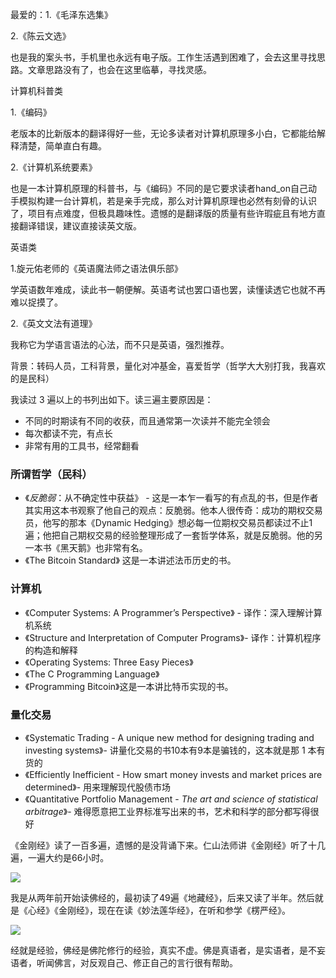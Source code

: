 最爱的：1.《毛泽东选集》

2.《陈云文选》

也是我的案头书，手机里也永远有电子版。工作生活遇到困难了，会去这里寻找思路。文章思路没有了，也会在这里临摹，寻找灵感。

计算机科普类

1.《编码》

老版本的比新版本的翻译得好一些，无论多读者对计算机原理多小白，它都能给解释清楚，简单直白有趣。

2.《计算机系统要素》

也是一本计算机原理的科普书，与《编码》不同的是它要求读者hand_on自己动手模拟构建一台计算机，若是亲手完成，那么对计算机原理也必然有刻骨的认识了，项目有点难度，但极具趣味性。遗憾的是翻译版的质量有些许瑕疵且有地方直接翻译错误，建议直接读英文版。

英语类

1.旋元佑老师的《英语魔法师之语法俱乐部》

学英语数年难成，读此书一朝便解。英语考试也罢口语也罢，读懂读透它也就不再难以捉摸了。

2.《英文文法有道理》

我称它为学语言语法的心法，而不只是英语，强烈推荐。

背景：转码人员，工科背景，量化对冲基金，喜爱哲学（哲学大大别打我，我喜欢的是民科）

我读过 3 遍以上的书列出如下。读三遍主要原因是：

- 不同的时期读有不同的收获，而且通常第一次读并不能完全领会
- 每次都读不完，有点长
- 非常有用的工具书，经常翻看

### 所谓哲学（民科）

- 《_反脆弱_：从不确定性中获益》 - 这是一本乍一看写的有点乱的书，但是作者其实用这本书观察了他自己的观点：反脆弱。他本人很传奇：成功的期权交易员，他写的那本《Dynamic Hedging》想必每一位期权交易员都读过不止1遍；他把自己期权交易的经验整理形成了一套哲学体系，就是反脆弱。他的另一本书《黑天鹅》也非常有名。
- 《The Bitcoin Standard》 这是一本讲述法币历史的书。

### 计算机

- 《Computer Systems: A Programmer’s Perspective》 - 译作：深入理解计算机系统
- 《Structure and Interpretation of Computer Programs》- 译作：计算机程序的构造和解释
- 《Operating Systems: Three Easy Pieces》
- 《The C Programming Language》
- 《Programming Bitcoin》这是一本讲比特币实现的书。

### 量化交易

- 《Systematic Trading - A unique new method for designing trading and investing systems》- 讲量化交易的书10本有9本是骗钱的，这本就是那 1 本有货的
- 《Efficiently Inefficient - How smart money invests and market prices are determined》- 用来理解现代股债市场
- 《Quantitative Portfolio Management - _The art and science of statistical arbitrage_》- 难得愿意把工业界标准写出来的书，艺术和科学的部分都写得很好

《金刚经》读了一百多遍，遗憾的是没背诵下来。仁山法师讲《金刚经》听了十几遍，一遍大约是66小时。

![](file://E:/notes/joplin/resources/344b1020fd69496e97ae12281f1f1bf4.jpg?t=1677547246851)

我是从两年前开始读佛经的，最初读了49遍《地藏经》，后来又读了半年。然后就是《心经》《金刚经》，现在在读《妙法莲华经》，在听和参学《楞严经》。

![](file://E:/notes/joplin/resources/67f5ec23ab6e48638730a705682c94c8.jpg?t=1677547246682)

经就是经验，佛经是佛陀修行的经验，真实不虚。佛是真语者，是实语者，是不妄语者，听闻佛言，对反观自己、修正自己的言行很有帮助。